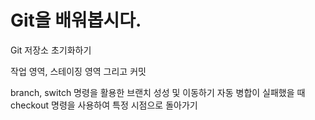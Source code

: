 # Git을 배워봅시다.

Git 저장소 초기화하기

작업 영역, 스테이징 영역 그리고 커밋

branch, switch 명령을 활용한 브랜치 성성 및 이동하기
자동 병합이 실패했을 때
checkout 명령을 사용하여 특정 시점으로 돌아가기